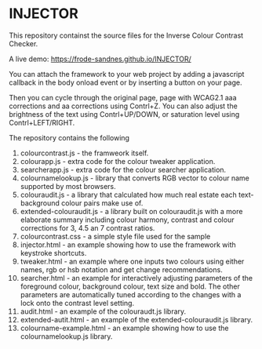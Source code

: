 # INJECTOR

This repository containst the source files for the Inverse Colour Contrast Checker.

A live demo: https://frode-sandnes.github.io/INJECTOR/

You can attach the framework to your web project by adding a javascript callback in the body onload event or by inserting a button on your page.

Then you can cycle through the original page, page with WCAG2.1 aaa corrections and aa corrections using Contrl+Z. You can also adjust the brightness of the text using Contrl+UP/DOWN, or saturation level using Contrl+LEFT/RIGHT.

The repository contains the following
1. colourcontrast.js - the framweork itself.
2. colourapp.js - extra code for the colour tweaker application.
3. searcherapp.js - extra code for the colour searcher application.
4. colournamelookup.js - library that converts RGB vector to colour name supported by most browsers.
5. colouraudit.js - a library that calculated how much real estate each text-background colour pairs make use of.
6. extended-colouraudit.js - a library built on colouraudit.js with a more elaborate summary including colour harmony, contrast and colour corrections for 3, 4.5 an 7 contrast ratios.
7. colourcontrast.css - a simple style file used for the sample
8. injector.html - an example showing how to use the framework with keystroke shortcuts.
9. tweaker.html - an example where one inputs two colours using either names, rgb or hsb notation and get change recommendations.
10. searcher.html - an example for interactively adjusting parameters of the foreground colour, background colour, text size and bold. The other parameters are automatically tuned according to the changes with a lock onto the contrast level setting.
11. audit.html - an example of the colouraudt.js library.
12. extended-autit.html - an example of the extended-colouraudit.js library.
13. colourname-example.html - an example showing how to use the colournamelookup.js library.
